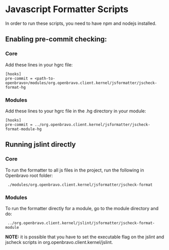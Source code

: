 # Javascript Formatter Scripts

In order to run these scripts, you need to have npm and nodejs installed.

## Enabling pre-commit checking:
### Core
Add these lines in your hgrc file:
```
[hooks]
pre-commit = <path-to-openbravo>/modules/org.openbravo.client.kernel/jsformatter/jscheck-format-hg
```

### Modules
Add these lines to your hgrc file in the .hg directory in your module:

```
[hooks]
pre-commit = ../org.openbravo.client.kernel/jsformatter/jscheck-format-module-hg
```

## Running jslint directly

### Core
To run the formatter to all js files in the project, run the following in Openbravo root folder:
```
 ./modules/org.openbravo.client.kernel/jsformatter/jscheck-format
```

### Modules
To run the formatter directly for a module, go to the module directory and do:

```
 ../org.openbravo.client.kernel/jslint/jsformatter/jscheck-format-module
```

**NOTE:**
 it is possible that you have to set the executable flag on the jslint and jscheck scripts in org.openbravo.client.kernel/jslint.
